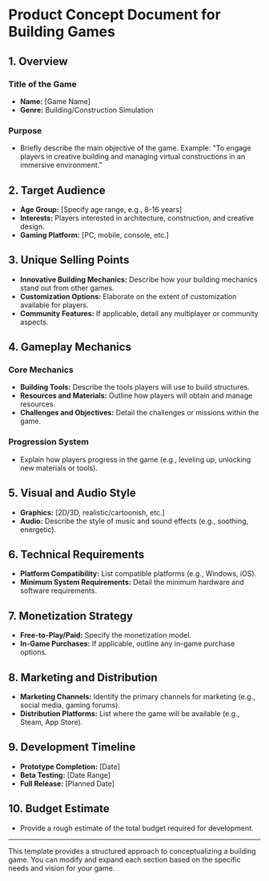 # Product Concept Document for Building Games

## 1. Overview

### Title of the Game
- **Name:** [Game Name]
- **Genre:** Building/Construction Simulation

### Purpose
- Briefly describe the main objective of the game. Example: "To engage players in creative building and managing virtual constructions in an immersive environment."

## 2. Target Audience
- **Age Group:** [Specify age range, e.g., 8-16 years]
- **Interests:** Players interested in architecture, construction, and creative design.
- **Gaming Platform:** [PC, mobile, console, etc.]

## 3. Unique Selling Points
- **Innovative Building Mechanics:** Describe how your building mechanics stand out from other games.
- **Customization Options:** Elaborate on the extent of customization available for players.
- **Community Features:** If applicable, detail any multiplayer or community aspects.

## 4. Gameplay Mechanics

### Core Mechanics
- **Building Tools:** Describe the tools players will use to build structures.
- **Resources and Materials:** Outline how players will obtain and manage resources.
- **Challenges and Objectives:** Detail the challenges or missions within the game.

### Progression System
- Explain how players progress in the game (e.g., leveling up, unlocking new materials or tools).

## 5. Visual and Audio Style
- **Graphics:** [2D/3D, realistic/cartoonish, etc.]
- **Audio:** Describe the style of music and sound effects (e.g., soothing, energetic).

## 6. Technical Requirements
- **Platform Compatibility:** List compatible platforms (e.g., Windows, iOS).
- **Minimum System Requirements:** Detail the minimum hardware and software requirements.

## 7. Monetization Strategy
- **Free-to-Play/Paid:** Specify the monetization model.
- **In-Game Purchases:** If applicable, outline any in-game purchase options.

## 8. Marketing and Distribution
- **Marketing Channels:** Identify the primary channels for marketing (e.g., social media, gaming forums).
- **Distribution Platforms:** List where the game will be available (e.g., Steam, App Store).

## 9. Development Timeline
- **Prototype Completion:** [Date]
- **Beta Testing:** [Date Range]
- **Full Release:** [Planned Date]

## 10. Budget Estimate
- Provide a rough estimate of the total budget required for development.

---

This template provides a structured approach to conceptualizing a building game. You can modify and expand each section based on the specific needs and vision for your game.